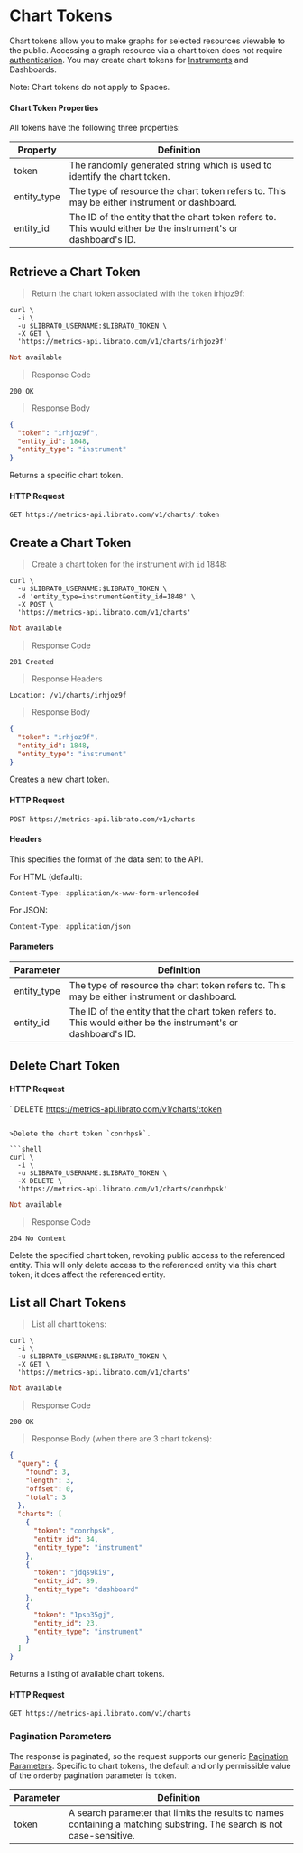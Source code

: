 # Chart Tokens

Chart tokens allow you to make graphs for selected resources viewable to the public. Accessing a graph resource via a chart token does not require [authentication](#authentication). You may create chart tokens for [Instruments](#instruments) and Dashboards.

<aside class="notice">Note: Chart tokens do not apply to Spaces.</aside>

#### Chart Token Properties

All tokens have the following three properties:

Property | Definition
-------- | ----------
token | The randomly generated string which is used to identify the chart token.
entity_type | The type of resource the chart token refers to. This may be either instrument or dashboard.
entity_id | The ID of the entity that the chart token refers to. This would either be the instrument's or dashboard's ID.

## Retrieve a Chart Token

>Return the chart token associated with the `token` irhjoz9f:

```shell
curl \
  -i \
  -u $LIBRATO_USERNAME:$LIBRATO_TOKEN \
  -X GET \
  'https://metrics-api.librato.com/v1/charts/irhjoz9f'
```

```ruby
Not available
```

>Response Code

```
200 OK
```

>Response Body

```json
{
  "token": "irhjoz9f",
  "entity_id": 1848,
  "entity_type": "instrument"
}
```

Returns a specific chart token.

#### HTTP Request

`GET https://metrics-api.librato.com/v1/charts/:token`

## Create a Chart Token

>Create a chart token for the instrument with `id` 1848:

```shell
curl \
  -u $LIBRATO_USERNAME:$LIBRATO_TOKEN \
  -d 'entity_type=instrument&entity_id=1848' \
  -X POST \
  'https://metrics-api.librato.com/v1/charts'
```

```ruby
Not available
```

>Response Code

```
201 Created
```

>Response Headers

```
Location: /v1/charts/irhjoz9f
```

>Response Body

```json
{
  "token": "irhjoz9f",
  "entity_id": 1848,
  "entity_type": "instrument"
}
```

Creates a new chart token.

#### HTTP Request

`POST https://metrics-api.librato.com/v1/charts`

#### Headers

This specifies the format of the data sent to the API.

For HTML (default):

`Content-Type: application/x-www-form-urlencoded`

For JSON:

`Content-Type: application/json`

#### Parameters

Parameter | Definition
--------- | ----------
entity_type | The type of resource the chart token refers to. This may be either instrument or dashboard.
entity_id | The ID of the entity that the chart token refers to. This would either be the instrument's or dashboard's ID.

## Delete Chart Token

#### HTTP Request

`
DELETE https://metrics-api.librato.com/v1/charts/:token
```

>Delete the chart token `conrhpsk`.

```shell
curl \
  -i \
  -u $LIBRATO_USERNAME:$LIBRATO_TOKEN \
  -X DELETE \
  'https://metrics-api.librato.com/v1/charts/conrhpsk'
```

```ruby
Not available
```

>Response Code

```
204 No Content
```

Delete the specified chart token, revoking public access to the referenced entity. This will only delete access to the referenced entity via this chart token; it does affect the referenced entity.

## List all Chart Tokens

>List all chart tokens:

```shell
curl \
  -i \
  -u $LIBRATO_USERNAME:$LIBRATO_TOKEN \
  -X GET \
  'https://metrics-api.librato.com/v1/charts'
```

```ruby
Not available
```

>Response Code

```
200 OK
```

>Response Body (when there are 3 chart tokens):

```json
{
  "query": {
    "found": 3,
    "length": 3,
    "offset": 0,
    "total": 3
  },
  "charts": [
    {
      "token": "conrhpsk",
      "entity_id": 34,
      "entity_type": "instrument"
    },
    {
      "token": "jdqs9ki9",
      "entity_id": 89,
      "entity_type": "dashboard"
    },
    {
      "token": "1psp35gj",
      "entity_id": 23,
      "entity_type": "instrument"
    }
  ]
}
```

Returns a listing of available chart tokens.

#### HTTP Request

`GET https://metrics-api.librato.com/v1/charts`

### Pagination Parameters

The response is paginated, so the request supports our generic [Pagination Parameters](#pagination5). Specific to chart tokens, the default and only permissible value of the `orderby` pagination parameter is `token`.

Parameter | Definition
--------- | ----------
token | A search parameter that limits the results to names containing a matching substring. The search is not case-sensitive.
